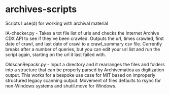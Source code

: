 # archives-scripts
Scripts I use(d) for working with archival material

IA-checker.py - Takes a txt file list of urls and checks the Internet Archive CDX API to see if they've been crawled. Outputs the url, times crawled, first date of crawl, and last date of crawl to a crawl_summary csv file. Currently breaks after a number of queries, but you can edit your url list and run the script again, starting on the url it last failed with.

OldscanRepackr.py - Input a directory and it rearranges the files and folders into a structure that can be properly parsed by Archivematica as digitization output. This works for a bespoke use case for MIT based on improperly structured legacy scanning output. Movement of files defaults to rsync for non-Windows systems and shutil.move for Windows.
